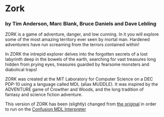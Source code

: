 # Zork
### by Tim Anderson, Marc Blank, Bruce Daniels and Dave Lebling

ZORK is a game of adventure, danger, and low cunning. In it you will explore some of the most amazing territory ever seen by mortal man. Hardened adventurers have run screaming from the terrors contained within!

In ZORK the intrepid explorer delves into the forgotten secrets of a lost labyrinth deep in the bowels of the earth, searching for vast treasures long hidden from prying eyes, treasures guarded by fearsome monsters and diabolical traps!

ZORK was created at the MIT Laboratory for Computer Science on a DEC PDP-10 using a language called MDL (alias MUDDLE). It was inspired by the ADVENTURE game of Crowther and Woods, and the long tradition of fantasy and science fiction adventure.

This version of ZORK has been (slightly) changed from [the original](https://github.com/itafroma/zork-mdl) in order to run on the [Confusion MDL Interpreter](http://www.ifarchive.org/indexes/if-archive/programming/mdl/interpreters/confusion/)
